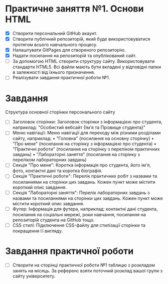 # Практичне заняття №1. Основи HTML
- [x] Створити персональний GitHub акаунт.
- [x] Створити публічний репозиторій, який буде використовуватися  
протягом всього навчального процесу.
- [x] Налаштувати GitPages для створеного репозиторію.
- [x] Надати посилання на репозиторій та опублікований сайт.
- [ ] За допомогою HTML створити структуру сайту. Використовувати стандарти HTML5.
Всі файли мають бути вкладені у відповідні папки в залежності від їхнього
призначення.
- [ ] Реалізувати завдання практичної роботи №1.

# Завдання
Структура основної сторінки персонального сайту
- [ ] Заголовок сторінки:
Заголовок сторінки з інформацією про студента, наприклад: "Особистий вебсайт {Ім'я та Прізвище студента}"
- [ ] Меню навігації:
Меню навігації для переходу між різними розділами сайту, наприклад:
• "Головна" (посилання на основну сторінку)
• "Про мене" (посилання на сторінку з інформацією про студента)
• "Практичні роботи" (посилання на сторінку з переліком практичних
завдань)
• "Лабораторні заняття" (посилання на сторінку з переліком лабораторних
завдань)
- [ ] Секція "Про мене":
Коротка інформація про студента, його ім'я, фото, контактні дані та коротка
біографія.
- [ ] Секція "Практичні роботи":
Перелік практичних робіт з назвами та посиланнями на сторінки цих завдань.
Кожен пункт може містити короткий опис завдання.
- [ ] Секція "Лабораторні заняття":
Перелік лабораторних завдань з назвами та посиланнями на сторінки цих
завдань. Кожен пункт може містити короткий опис завдання.
- [ ] Футер:
Інформація для футера, наприклад: контактні дані студента, посилання на
соціальні мережі, роки навчання, посилання на репозиторій студента на GitHub
тощо.
- [ ] CSS стилі:
Підключення CSS-файлу для стилізації сторінки та покращення її вигляду.

# Завдання практичної роботи
- [ ] Створити на сторінці практичної роботи №1 таблицю з розкладом занять на місяць. За
референс взяти поточний розклад вашої групи з сайту університету.
